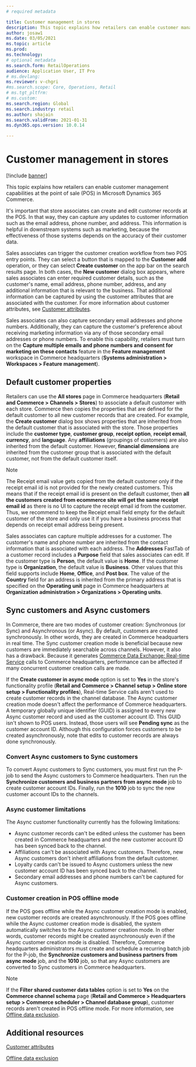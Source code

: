 ```yaml
---
# required metadata

title: Customer management in stores
description: This topic explains how retailers can enable customer management capabilities at the point of sale (POS) in Microsoft Dynamics 365 Commerce.
author: josaw1
ms.date: 03/05/2021
ms.topic: article
ms.prod: 
ms.technology: 
# optional metadata
ms.search.form: RetailOperations
audience: Application User, IT Pro
# ms.devlang: 
ms.reviewer: v-chgri
#ms.search.scope: Core, Operations, Retail
# ms.tgt_pltfrm: 
# ms.custom: 
ms.search.region: Global
ms.search.industry: retail
ms.author: shajain
ms.search.validFrom: 2021-01-31
ms.dyn365.ops.version: 10.0.14

---
```


# Customer management in stores

[!include [banner](includes/banner.md)]

This topic explains how retailers can enable customer management capabilities at the point of sale (POS) in Microsoft Dynamics 365 Commerce.

It's important that store associates can create and edit customer records at the POS. In that way, they can capture any updates to customer information such as the email address, phone number, and address. This information is helpful in downstream systems such as marketing, because the effectiveness of those systems depends on the accuracy of their customer data.

Sales associates can trigger the customer creation workflow from two POS entry points. They can select a button that is mapped to the **Customer add** operation, or they can select **Create customer** on the app bar on the search results page. In both cases, the **New customer** dialog box appears, where sales associates can enter required customer details, such as the customer's name, email address, phone number, address, and any additional information that is relevant to the business. That additional information can be captured by using the customer attributes that are associated with the customer. For more information about customer attributes, see [Customer attributes](dev-itpro/customer-attributes.md).

Sales associates can also capture secondary email addresses and phone numbers. Additionally, they can capture the customer's preference about receiving marketing information via any of those secondary email addresses or phone numbers. To enable this capability, retailers must turn on the **Capture multiple emails and phone numbers and consent for marketing on these contacts** feature in the **Feature management** workspace in Commerce headquarters (**Systems administration \> Workspaces \> Feature management**).

## Default customer properties

Retailers can use the **All stores** page in Commerce headquarters (**Retail and Commerce \> Channels \> Stores**) to associate a default customer with each store. Commerce then copies the properties that are defined for the default customer to all new customer records that are created. For example, the **Create customer** dialog box shows properties that are inherited from the default customer that is associated with the store. Those properties include the **customer type**, **customer group**, **receipt option**, **receipt email**, **currency**, and **language**. Any **affiliations** (groupings of customers) are also inherited from the default customer. However, **financial dimensions** are inherited from the customer group that is associated with the default customer, not from the default customer itself.

> [!NOTE]
> The Receipt email value gets copied from the default customer only if the receipt email id is not provided for the newly created customers. This means that if the receipt email id is present on the default customer, then **all the customers created from ecommerce site will get the same receipt email id** as there is no UI to capture the receipt email id from the customer. Thus, we recommend to keep the Receipt email field empty for the default customer of the store and only use it if you have a business process that depends on receipt email address being present. 

Sales associates can capture multiple addresses for a customer. The customer's name and phone number are inherited from the contact information that is associated with each address. The **Addresses** FastTab of a customer record includes a **Purpose** field that sales associates can edit. If the customer type is **Person**, the default value is **Home**. If the customer type is **Organization**, the default value is **Business**. Other values that this field supports include **Home**, **Office**, and **Post box**. The value of the **Country** field for an address is inherited from the primary address that is specified on the **Operating unit** page in Commerce headquarters at **Organization administration \> Organizations \> Operating units**.

## Sync customers and Async customers

In Commerce, there are two modes of customer creation: Synchronous (or Sync) and Asynchronous (or Async). By default, customers are created synchronously. In other words, they are created in Commerce headquarters in real time. The Sync customer creation mode is beneficial because new customers are immediately searchable across channels. However, it also has a drawback. Because it generates [Commerce Data Exchange: Real-time Service](dev-itpro/define-retail-channel-communications-cdx.md#realtime-service) calls to Commerce headquarters, performance can be affected if many concurrent customer creation calls are made.

If the **Create customer in async mode** option is set to **Yes** in the store's functionality profile (**Retail and Commerce \> Channel setup \> Online store setup \> Functionality profiles**), Real-time Service calls aren't used to create customer records in the channel database. The Async customer creation mode doesn't affect the performance of Commerce headquarters. A temporary globally unique identifier (GUID) is assigned to every new Async customer record and used as the customer account ID. This GUID isn't shown to POS users. Instead, those users will see **Pending sync** as the customer account ID. Although this configuration forces customers to be created asynchronously, note that edits to customer records are always done synchronously.

### Convert Async customers to Sync customers

To convert Async customers to Sync customers, you must first run the P-job to send the Async customers to Commerce headquarters. Then run the **Synchronize customers and business partners from async mode** job to create customer account IDs. Finally, run the **1010** job to sync the new customer account IDs to the channels.

### Async customer limitations

The Async customer functionality currently has the following limitations:

- Async customer records can't be edited unless the customer has been created in Commerce headquarters and the new customer account ID has been synced back to the channel.
- Affiliations can't be associated with Async customers. Therefore, new Async customers don't inherit affiliations from the default customer.
- Loyalty cards can't be issued to Async customers unless the new customer account ID has been synced back to the channel.
- Secondary email addresses and phone numbers can't be captured for Async customers.

### Customer creation in POS offline mode

If the POS goes offline while the Async customer creation mode is enabled, new customer records are created asynchronously. If the POS goes offline while the Async customer creation mode is disabled, the system automatically switches to the Async customer creation mode. In other words, customer records might be created asynchronously even if the Async customer creation mode is disabled. Therefore, Commerce headquarters administrators must create and schedule a recurring batch job for the P-job, the **Synchronize customers and business partners from async mode** job, and the **1010** job, so that any Async customers are converted to Sync customers in Commerce headquarters.

> [!NOTE]
> If the **Filter shared customer data tables** option is set to **Yes** on the **Commerce channel schema** page (**Retail and Commerce \> Headquarters setup \> Commerce scheduler \> Channel database group**), customer records aren't created in POS offline mode. For more information, see [Offline data exclusion](dev-itpro/implementation-considerations-cdx.md#offline-data-exclusion).

## Additional resources

[Customer attributes](dev-itpro/customer-attributes.md)

[Offline data exclusion](dev-itpro/implementation-considerations-cdx.md#offline-data-exclusion)
